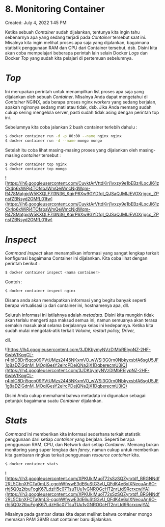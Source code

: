 # 8. Monitoring Container

Created: July 4, 2022 1:45 PM

Ketika sebuah *Container* sudah dijalankan, tentunya kita ingin tahu sebenarnya apa yang sedang terjadi pada *Container* tersebut saat ini. Misalnya kita ingin melihat proses apa saja yang dijalankan, bagaimana statistik penggunaan RAM dan CPU dari Container tersebut, dsb. Disini kita akan coba mempelajari beberapa perintah lain selain Docker *Logs* dan Docker *Top* yang sudah kita pelajari di pertemuan sebelumnya.

# ***Top***

Ini merupakan perintah untuk menampilkan list proses apa saja yang dijalankan oleh sebuah *Container*. Misalnya Anda dapat mengetahui di *Container* NGINX, ada berapa proses nginx *workers* yang sedang berjalan, apakah nginxnya sedang mati atau tidak, dsb. Jika Anda memang sudah cukup sering mengelola server, pasti sudah tidak asing dengan perintah top ini.

Sebelumnya kita coba jalankan 2 buah container terlebih dahulu :

```bash
$ docker container run -d -p 80:80 --name nginx nginx
$ docker container run -d --name mongo mongo
```

Setelah itu coba lihat masing-masing proses yang dijalankan oleh masing-masing *container* tersebut :

```bash
$ docker container top nginx
$ docker container top mongo
```

![https://lh6.googleusercontent.com/CuyktArVttdKirj1vxzy9e1bEBz4LocJl61zCk4p6xWiRj4TOfsbaWmQeWmcNjdWqm-R478MatgjoW5KXQLF7l3N36_KqirP6Xw9GYDfqI_QJSaQJMIJEVOXrjgcc_ZPnsfZBNsyd2OMfL01fw](https://lh6.googleusercontent.com/CuyktArVttdKirj1vxzy9e1bEBz4LocJl61zCk4p6xWiRj4TOfsbaWmQeWmcNjdWqm-R478MatgjoW5KXQLF7l3N36_KqirP6Xw9GYDfqI_QJSaQJMIJEVOXrjgcc_ZPnsfZBNsyd2OMfL01fw)

# ***Inspect***

*Command* *Inspect* akan menampilkan informasi yang sangat lengkap terkait konfigurasi bagaimana Container ini dijalankan. Kita coba lihat dengan perintah berikut :

```bash
$ docker container inspect <nama container>
```

Contoh :

```bash
$ docker container inspect nginx
```

Disana anda akan mendapatkan informasi yang begitu banyak seperti berapa virtualisasi ip dari container ini, hostnamenya apa, dll.

Seluruh informasi ini istilahnya adalah *metadata*. Disini kita mungkin tidak akan terlalu mengerti apa maksud semua ini, namun semuanya akan terasa semakin masuk akal selama berjalannya kelas ini kedepannya. Ketika kita sudah mulai mengotak-atik terkait *Volume, restart policy, Driver,*

dll.

![https://lh4.googleusercontent.com/3JDKbymyNVzDlMbREIypNZ-2HF-6wbVfKqgCL-r4iblC8Dri5qcp09PVtUMzs2445NKxmVO_wWSi3G0rn0NbkyxsbfA6sgU5JF1g8aDZiGdnM_MOqIGesY2elrcPDejQNa2jX1DqberecmU3iQ](https://lh4.googleusercontent.com/3JDKbymyNVzDlMbREIypNZ-2HF-6wbVfKqgCL-r4iblC8Dri5qcp09PVtUMzs2445NKxmVO_wWSi3G0rn0NbkyxsbfA6sgU5JF1g8aDZiGdnM_MOqIGesY2elrcPDejQNa2jX1DqberecmU3iQ)

Disini Anda cukup memahami bahwa metadata ini digunakan sebagai petunjuk bagaimana suatu *Container* dijalankan.

# ***Stats***

*Command* ini memberikan kita informasi sederhana terkait statistik penggunaan dari setiap *container* yang berjalan. Seperti berapa penggunaan RAM, CPU, dan Network dari setiap *Container*. Memang bukan monitoring yang super lengkap dan *fancy*, namun cukup untuk memberikan kita gambaran ringkas terkait penggunaan *resource container* kita.

```bash
$ docker container stats
```

![https://lh3.googleusercontent.com/XPKUklMuoT72sSzSQZyrxtdf_BRGNNdf2RL5CbnXFCTa0mLS-cgqhWfwwE3dE6uStG3vU_QFdK4e6xIXNeouAn6O-rhj5Q0z2tbuFogK67LdzH5c07TsuTUu1vGNROGcHT2nrLtd9RcrxcwjYA](https://lh3.googleusercontent.com/XPKUklMuoT72sSzSQZyrxtdf_BRGNNdf2RL5CbnXFCTa0mLS-cgqhWfwwE3dE6uStG3vU_QFdK4e6xIXNeouAn6O-rhj5Q0z2tbuFogK67LdzH5c07TsuTUu1vGNROGcHT2nrLtd9RcrxcwjYA)

Misalnya pada gambar diatas kita dapat melihat bahwa container mongo memakan RAM 39MB saat container baru dijalankan.
